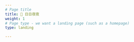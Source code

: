 ```yaml
---
# Page title
title: 💫 日日夜夜
weight: 1
# Page type - we want a landing page (such as a homepage)
type: landing

---
```

